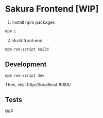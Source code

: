 # Sakura Frontend [WIP]


1. Install npm packages
```bash
npm i
```

2. Build front-end

```bash
npm run-script build
```

## Development

```
npm run-script dev
```

Then, visit http://localhost:8080/

## Tests

WIP
